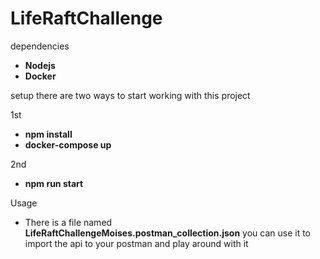 # LifeRaftChallenge

dependencies
- **Nodejs**
- **Docker**

setup
there are two ways to start working with this project

1st
 - **npm install**
 - **docker-compose up**

2nd
 - **npm run start**


Usage
 - There is a file named **LifeRaftChallengeMoises.postman_collection.json**
  you can use it to import the api to your postman and play around with it
   

